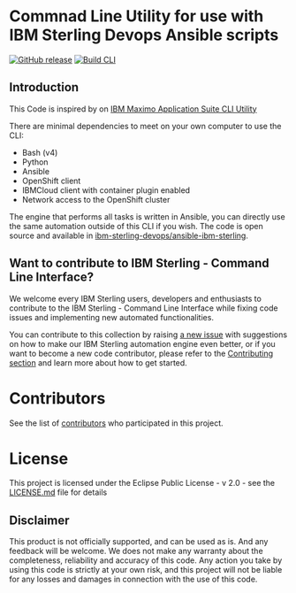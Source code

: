 # Commnad Line Utility for use with IBM Sterling Devops Ansible scripts
[![GitHub release](https://img.shields.io/github/v/release/ibm-sterling-devops/cli)](https://github.com/ibm-sterling-devops/cli/releases/latest)
[![Build CLI](https://github.com/ibm-sterling-devops/cli/actions/workflows/build-cli.yml/badge.svg)](https://github.com/ibm-sterling-devops/cli/actions/workflows/build-cli.yml)

## Introduction

This Code is inspired by on [IBM Maximo Application Suite CLI Utility](https://ibm-mas.github.io/cli/)

There are minimal dependencies to meet on your own computer to use the CLI:

- Bash (v4)
- Python
- Ansible
- OpenShift client
- IBMCloud client with container plugin enabled
- Network access to the OpenShift cluster



The engine that performs all tasks is written in Ansible, you can directly use the same automation outside of this CLI if you wish.  The code is open source and available in [ibm-sterling-devops/ansible-ibm-sterling](https://github.com/ibm-sterling-devops/ansible-ibm-sterling).


## Want to contribute to IBM Sterling - Command Line Interface?
We welcome every IBM Sterling users, developers and enthusiasts to contribute to the IBM Sterling - Command Line Interface while fixing code issues and implementing new automated functionalities.

You can contribute to this collection by raising [a new issue](https://github.com/ibm-sterling-devops/cli/issues) with suggestions on how to make our IBM Sterling automation engine even better, or if you want to become a new code contributor, please refer to the [Contributing section](CONTRIBUTING.md) and learn more about how to get started.


# Contributors

See the list of [contributors](https://github.com/ibm-sterling-devops/cli/contributors) who participated in this project.

# License

This project is licensed under the Eclipse Public License - v 2.0 - see the [LICENSE.md](LICENSE.md) file for details

## Disclaimer

This product is not officially supported, and can be used as is. And any feedback will be welcome. We does not make any warranty about the completeness, reliability and accuracy of this code. Any action you take by using this code is strictly at your own risk, and this project will not be liable for any losses and damages in connection with the use of this code.